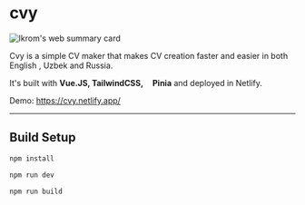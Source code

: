 # cvy

![Ikrom's web summary card](cvy.png)

Cvy is a simple CV maker that makes CV creation faster and easier in both English , Uzbek and Russia.

It's built with <b> Vue.JS, TailwindCSS, <img src="https://pinia.vuejs.org/logo.svg" width="10" /> Pinia</b> and deployed in Netlify.

Demo: https://cvy.netlify.app/

<hr>  

## Build Setup

```sh
npm install

npm run dev

npm run build
```
